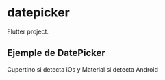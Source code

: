 # datepicker

Flutter project.

## Ejemple de DatePicker

Cupertino si detecta iOs y Material si detecta Android
